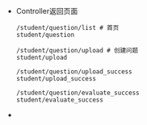 - Controller返回页面

  ```/student/question/list student/question
  /student/question/list # 首页
  student/question

  /student/question/upload # 创建问题
  student/upload

  /student/question/upload_success
  student/upload_success

  /student/question/evaluate_success
  student/evaluate_success

  ```

- ​